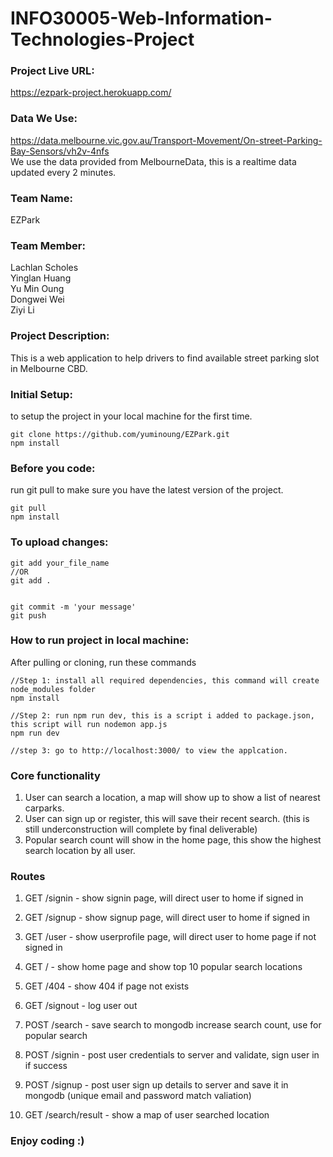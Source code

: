 # INFO30005-Web-Information-Technologies-Project


### Project Live URL:
https://ezpark-project.herokuapp.com/


### Data We Use:
https://data.melbourne.vic.gov.au/Transport-Movement/On-street-Parking-Bay-Sensors/vh2v-4nfs <br>
We use the data provided from MelbourneData, this is a realtime data updated every 2 minutes.

### Team Name: 
EZPark

### Team Member:
Lachlan Scholes <br>
Yinglan Huang <br>
Yu Min Oung <br>
Dongwei Wei <br>
Ziyi Li <br>

### Project Description:
This is a web application to help drivers to find available street parking slot in Melbourne CBD.

### Initial Setup:
to setup the project in your local machine for the first time.
```
git clone https://github.com/yuminoung/EZPark.git
npm install
```

### Before you code:
run git pull to make sure you have the latest version of the project.
```
git pull
npm install
```

### To upload changes:
```
git add your_file_name 
//OR 
git add .


git commit -m 'your message'
git push
```

### How to run project in local machine:
After pulling or cloning, run these commands
```
//Step 1: install all required dependencies, this command will create node_modules folder
npm install

//Step 2: run npm run dev, this is a script i added to package.json, this script will run nodemon app.js
npm run dev

//step 3: go to http://localhost:3000/ to view the applcation.

```

### Core functionality
1. User can search a location, a map will show up to show a list of nearest carparks.
2. User can sign up or register, this will save their recent search. (this is still underconstruction will complete by final deliverable)
3. Popular search count will show in the home page, this show the highest search location by all user.

### Routes
1. GET /signin - show signin page, will direct user to home if signed in
2. GET /signup - show signup page, will direct user to home if signed in
3. GET /user - show userprofile page, will direct user to home page if not signed in
4. GET / - show home page and show top 10 popular search locations
5. GET /404 - show 404 if page not exists
6. GET /signout - log user out

7. POST /search - save search to mongodb increase search count, use for popular search
8. POST /signin - post user credentials to server and validate, sign user in if success
9. POST /signup - post user sign up details to server and save it in mongodb (unique email and password match valiation)
10. GET /search/result - show a map of user searched location



### Enjoy coding :)

